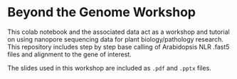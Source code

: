 # Beyond the Genome Workshop

This colab notebook and the associated data act as a workshop and tutorial on using nanopore sequencing data for plant biology/pathology research. This repository includes step by step base calling of Arabidopsis NLR .fast5 files and alignment to the gene of interest. 

The slides used in this workshop are included as `.pdf` and `.pptx` files.
